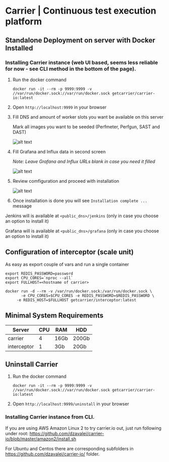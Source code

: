 # Carrier | Continuous test execution platform



## Standalone Deployment on server with Docker Installed

### Installing Carrier instance (web UI based, seems less reliable for now - see CLI method in the bottom of the page).

1. Run the docker command
   
   `docker run -it --rm -p 9999:9999 -v //var/run/docker.sock://var/run/docker.sock getcarrier/carrier-io:latest`

2. Open `http://localhost:9999` in your browser

3. Fill DNS and amount of worker slots you want be available on this server 

   Mark all images you want to be seeded (Perfmeter, Perfgun, SAST and DAST) 

   ![alt text](https://raw.githubusercontent.com/carrier-io/carrier-io/master/images/installation_step_1.png)

4. Fill Grafana and Influx data in second screen

   _Note: Leave Grafana and Influx URLs blank in case you need it filled_ 

   ![alt text](https://raw.githubusercontent.com/carrier-io/carrier-io/master/images/installation_step_2.png)

5. Review comfiguration and proceed with installation

   ![alt text](https://raw.githubusercontent.com/carrier-io/carrier-io/master/images/installation_progress.png)

6. Once installation is done you will see `Installation complete ...` message

Jenkins will is available at `<public_dns>/jenkins` (only in case you choose an option to install it)

Grafana will is available at `<public_dns>/grafana` (only in case you choose an option to install it)  
 

## Configuration of interceptor (scale unit)

As easy as export couple of vars and run a single container

```
export REDIS_PASSWORD=password
export CPU_CORES=`nproc --all`
export FULLHOST=<hostname of carrier>

docker run -d --rm -v /var/run/docker.sock:/var/run/docker.sock \
	   -e CPU_CORES=$CPU_CORES -e REDIS_PASSWORD=$REDIS_PASSWORD \
     -e REDIS_HOST=$FULLHOST getcarrier/interceptor:latest
```
       
## Minimal System Requirements

Server | CPU | RAM | HDD
------- | ---- | ---- | ----
carrier | 4 | 16Gb | 200Gb
interceptor | 1 | 3Gb | 20Gb


## Uninstall Carrier

1. Run the docker command
   
   `docker run -it --rm -p 9999:9999 -v //var/run/docker.sock://var/run/docker.sock getcarrier/carrier-io:latest`

2. Open `http://localhost:9999/uninstall` in your browser

### Installing Carrier instance from CLI.
If you are using AWS Amazon Linux 2 to try carrier.io out, just run following under root:
https://github.com/dzavalei/carrier-io/blob/master/amazon2/install.sh

For Ubuntu and Centos there are corresponding subfolders in https://github.com/dzavalei/carrier-io/ folder.

